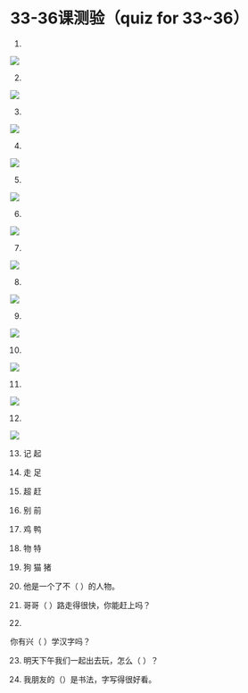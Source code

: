 # 33-36课测验（quiz for 33~36）

1. 
![](https://d3c33hcgiwev3.cloudfront.net/imageAssetProxy.v1/8o4EDZBSEea3KhIAewBBkg_875f303c291afb3b919c0d24797d67b8_11.png?expiry=1654300800000&hmac=a-FKAjojDmGVNGqD6MKhItX-Ww-FZU9RClq5vtwXqGw)



2. 
![](https://d3c33hcgiwev3.cloudfront.net/imageAssetProxy.v1/VIInw5BTEea1zg7GQZYiTA_0fc81da9d7a5ce955d50c185c01dce6a_14.jpg?expiry=1654300800000&hmac=_55ZvWiFI57nwSGJhcWD0DEbdQIN_u7y_H6WtjaCe_I)



3. 
![](https://d3c33hcgiwev3.cloudfront.net/imageAssetProxy.v1/A-buapBTEeanawoaUJkV-g_4d8b31cf0c6eb4c6bc64ad75d71d404f_12.jpg?expiry=1654300800000&hmac=8BTb06tTphGC_3joW9fv5fnAXhgpE_vUFRkAer2l3II)



4. 
![](https://d3c33hcgiwev3.cloudfront.net/imageAssetProxy.v1/C8xDIZBTEeaMjBKAx0HcyA_ebdcc25b777bd583e131693b435c4182_17.jpg?expiry=1654300800000&hmac=LZZCTcEwmuFtOGJYn07VOkYHh1qdXUz3usd6eN3fDxY)



5. 
![](https://d3c33hcgiwev3.cloudfront.net/imageAssetProxy.v1/Ey7T4JBTEea1zg7GQZYiTA_5788d70df4b3f89e6bd747bbb4033801_4.jpg?expiry=1654300800000&hmac=7UlB4i6Jj_-_zNPykuFbfqDrmF6Jt0gXqCi1BrDj6uA)



6. 
![](https://d3c33hcgiwev3.cloudfront.net/imageAssetProxy.v1/GnDkPJBTEeaHlAockZu17g_5bf904b7171d967c8672e5c431a6fe8a_15.jpg?expiry=1654300800000&hmac=uQIYQ8qoSAYq3kAvIDgxTE8y-cejAtjyTnlnWHHPmrk)



7. 
![](https://d3c33hcgiwev3.cloudfront.net/imageAssetProxy.v1/IOWRwJBTEea4GxJ9KvTbvg_5bcf3990348b0743d12b1e40d32d674b_13.jpg?expiry=1654300800000&hmac=8-P7FN5dTjAlgq4QC9jtkTogBJNXvvXsiF8eubGoYeE)



8. 
![](https://d3c33hcgiwev3.cloudfront.net/imageAssetProxy.v1/KRzW4JBTEea3KhIAewBBkg_9e1934f8db36c0bdd0f4e15bb0b6f3bd_5.jpg?expiry=1654300800000&hmac=jIdycfDYQ3ETHjnnvaTq2RHJhfTQvV7tC4CZ0sm2S9U)



9. 
![](https://d3c33hcgiwev3.cloudfront.net/imageAssetProxy.v1/bMwcfpBTEeanawoaUJkV-g_e4bc121d0845ea3b2a74bbecbd5651de_2.png?expiry=1654300800000&hmac=vznosnI9Bj7-ujVYsGbFQ8Pr9NqxMb1NHWJaHdtuzJk)



10. 
![](https://d3c33hcgiwev3.cloudfront.net/imageAssetProxy.v1/Nsy3EpBTEea3KhIAewBBkg_af02ad8f861c0f26f8d78b5f38571802_16.jpg?expiry=1654300800000&hmac=-Uy0U3fC-R8-V5jd1nKI2g87ShKM_z6sUKu76_IbkcA)




11. 
![](https://d3c33hcgiwev3.cloudfront.net/imageAssetProxy.v1/Prh1bpBTEeaHlAockZu17g_fc845daae91d632eb86813273db759b8_image005.jpg?expiry=1654300800000&hmac=El7HuwBLPBlt3hPGkC3Yd7xGeLjv2IiUeOqJxV5QWQY)



12. 
![](https://d3c33hcgiwev3.cloudfront.net/imageAssetProxy.v1/aKQoRJBUEeaemQ7Qw8lR8A_bb5929ccb97d0e3c424c090cfea86efd_3.png?expiry=1654300800000&hmac=y5WfRNLp9tRqahE0ihSUaG06nJ35nSwqF1UZUdHWNAc)



13. 记   起



14. 走   足



15. 超 赶



16. 别 前



17. 鸡 鸭



18. 物   特



19. 狗 猫 猪



20. 他是一个了不（     ）的人物。




21. 哥哥（     ）路走得很快，你能赶上吗？




22. 
你有兴（ ）学汉字吗？





23. 明天下午我们一起出去玩，怎么（     ）？



24. 我朋友的（）是书法，字写得很好看。


